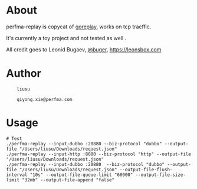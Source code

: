 
# About

perfma-replay is copycat of [goreplay](https://github.com/buger/goreplay), works on tcp tracffic.

It's currently a toy project and not tested as well .

All credit goes to Leonid Bugaev, [@buger](https://twitter.com/buger), https://leonsbox.com


# Author
```
    liusu

    qiyong.xie@perfma.com
   ```

# Usage

```
# Test
./perfma-replay --input-dubbo :20880 --biz-protocol "dubbo" --output-file "/Users/liusu/Downloads/request.json"
./perfma-replay --input-http :8080 --biz-protocol "http" --output-file "/Users/liusu/Downloads/request.json"
./perfma-replay --input-dubbo :20880  --biz-protocol "dubbo" --output-file "/Users/liusu/Downloads/request.json" --output-file-flush-interval "10s" --output-file-queue-limit "60000" --output-file-size-limit "32mb" --output-file-append "false"
```



